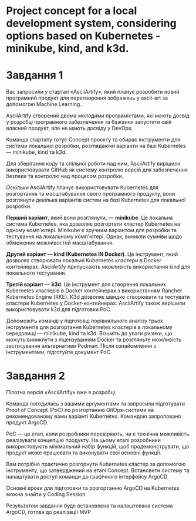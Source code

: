 # Project concept for a local development system, considering options based on Kubernetes - minikube, kind, and k3d.

# Завдання 1
Вас запросили у стартап «AsciiArtify», який планує розробити новий програмний продукт для перетворення зображень у ascii-art за допомогою Machine Learning.

AsciiArtify створений двома молодими програмістами, які мають досвід у розробці програмного забезпечення та бажання запустити свій власний продукт, але не мають досвіду у DevOps.

Команда стартапу готує Concept проєкту та обирає інструменти для системи локальної розробки, розглядаючи варіанти на базі Kubernetes — minikube, kind та k3d.

Для зберігання коду та спільної роботи над ним, AsciiArtify вирішили використовувати GitHub як систему контролю версій для забезпечення безпеки та контролю над процесом розробки.

Оскільки AsciiArtify планує використовувати Kubernetes для розгортання та масштабування свого програмного продукту, вони розглянули декілька варіантів систем на базі Kubernetes для локальної розробки.

**Перший варіант**, який вони розглянули, — **minikube**. Це локальна система Kubernetes, яка дозволяє розгортати кластер Kubernetes на одному комп'ютері. Minikube є зручним варіантом для розробки та тестування на локальному комп'ютері. Однак, виникли сумніви щодо обмеження можливостей масштабування.

**Другий варіант — kind (Kubernetes IN Docker)**. Це інструмент, який дозволяє створювати локальні Kubernetes кластери в Docker контейнерах. AsciiArtify припускають можливість використання kind для локального тестування.

**Третій варіант** — **k3d**. Це інструмент для створення локальних Kubernetes кластерів в Docker контейнерах з використанням Rancher Kubernetes Engine (RKE). K3d дозволяє швидко створювати та тестувати кластери Kubernetes у Docker-контейнерах. AsciiArtify також вирішили використовувати k3d для підготовки PoC.

Допоможіть команді у підготовці порівняльного аналізу трьох інструментів для розгортання Kubernetes кластерів в локальному середовищі — minikube, kind та k3d. Візьміть до уваги ризики, що можуть виникнути з ліцензуванням Docker та розгляньте можливість застосування альтернативи Podman. Після ознайомлення з інструментами, підготуйте документ PoC.


# Завдання 2
Пілотна версія «AsciiArtify» вже в розробці.

Команда погодилась з вашими аргументами та запросили підготувати Proof of Concept (PoC) по розгортанню GitOps-системи на рекомендованому вами варіанті Kubernetes. Командою запроповано продукт ArgoCD.

PoC — це етап, коли розробники перевіряють, чи є технічна можливість реалізувати концепцію продукту. На цьому етапі розробники використовують мінімальний набір функцій, щоб продемонструвати, що продукт може працювати та виконувати свої основні функції.

Вам потрібно практично розгорнути Kubernetes кластер за допомогою інструменту, що затверджений на етапі Concept. Встановити систему та налаштувати доступ команди до графічного інтерфейсу ArgoCD.

Основні кроки для підготовки та розгортанню ArgoCD на Kubernetes можна знайти у Coding Session.

Результатом завдання буде встановлена та налаштована система ArgoCD, готова до реалізації MVP